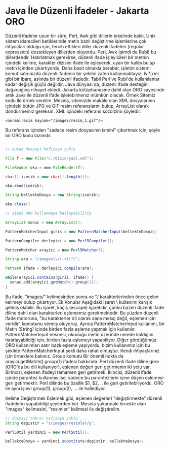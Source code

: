 # Java İle Düzenli İfadeler - Jakarta ORO

Düzenli ifadeler uzun bir süre, Perl, Awk gibi dillerin tekelinde
kaldı. Unix sistem idarecileri betiklerinde metin bazlı değiştirme
işlemlerine çok ihtiyaçları olduğu için, tercih ettikleri diller
düzenli ifadeleri (regular expression) destekleyen dillerden
oluyordu. Perl, Awk (şimdi de Rubi) bu dillerdendir.  Hatırlatmak
gerekirse, düzenli ifade işleyicileri bir metnin içindeki kelime,
karakter dizisini ifade ile eşleyerek, uyan bir kalıbı bulup metin
içinden çıkartıyordu. Daha basit olmakla beraber, işletim sistemi
komut satırınızda düzenli ifadenin bir şeklini zaten
kullanmaktayız. ls *.xml gibi bir ibare, aslında bir düzenli
ifadedir. Tabii Perl ve Rubi'de kullanılanlar kadar değişik güçlü
değildir.  Java dünyası da, düzenli ifade desteğini dağarcığına
nihayet ekledi. Jakarta kütüphanesine dahil olan ORO sayesinde artık
Java ile düzenli ifade işletebilmeniz mümkün olacak.  Örnek Sitemiz
kodu ile örnek verelim.  Mesela, sitemizde makâle olan XML
dosyalarının içindeki bütün JPG ve GIF resim referanslarını bulup,
ArrayList olarak döndürmemiz gereksin. XML içindeki referans sözdizimi
şöyledir.

```
<normalresim kaynak="/images/resim_1.gif"/>
```

Bu referans içinden "sadece resim dosyasının ismini" çıkartmak için,
şöyle bir ORO kodu lazımdır.

```java

// butun dosyayi hafizaya yukle

File f = new File("c:/dizin/yazi.xml");

FileReader oku = new FileReader(f);

char[] icerik = new char[f.length()];

oku.read(icerik);

String bellekteDosya = new String(icerik);

oku.close()

// simdi ORO kullanmaya baslayabiliriz

ArrayList sonuc = new ArrayList();

PatternMatcherInput giris = new PatternMatcherInput(bellekteDosya);

PatternCompiler derleyici = new Perl5Compiler();

PatternMatcher arayici = new Perl5Matcher();

String ara = "/images\\/(.+)\"/";

Pattern ifade = derleyici.compile(ara);

while(arayici.contains(giris, ifade)) {
  sonuc.add(arayici.getMatch().group(1));
}
```

Bu ifade, "images/" kelimesinden sonra ve "/ karakterlerinden önce
gelen kelimeyi bulup çıkartıyor.  Ek Konular Aşağıdaki işaret \\
kullanımı karışık gelmiş olabilir. Bu işaret, kaçış (escape)
işaretidir, çünkü bazen düzenli ifade diline dahil olan karakterleri
eşlememiz gerekmektedir. Bu yüzden düzenli ifade motoruna, "bu
karakterler dil olarak sana mesaj değil, eşlemen için veridir"
komutunu vermiş oluyoruz.  Ayrıca PatternMatcherInput kullanımı, bir
Metin (String) içinde birden fazla eşleme yapmak için
kullanılır. PatternMatcherInput nesnesi, okuduğu metin üzerinde nerede
kaldığını hatırlayabildiği için, birden fazla eşlemeyi
yapabiliyor. Diğer gördüğümüz ORO kullanımları satır bazlı eşleme
yapıyordu, bizim kullanımız için bu şekilde PatternMatcherInput şekli
daha rahat olmuştur. Kendi ihtiyaçlarınız için örneklere bakınız.
Group komutu Bir önemli nokta da arayici.getMatch().group(1) ifadesi
hakkında.  Perl düzenli ifade diline göre (ORO'da bu dili kullanıyor),
eşlenen değeri geri getirmenin iki yolu var. Birincisi, eşlenen
ifadeyi tamamen geri getirmek. İkincisi, düzenli ifade içinde parantez
kullanmıs ise, sadece bu parantezlerin içine düşen eşlemeyi geri
getirmektir. Perl dilinde bu özellik $1, $2, .. ile geri
getirilebiliyordu. ORO ile aynı işlevi group(1), group(2), ... ile
hallediyor.

Kelime Değiştirmek Eşlemek gibi, eşlenen değerleri "değiştirmekte"
düzenli ifadelerin yapabildiği şeylerden biri.  Mesela yukarıdaki
örnekte olan "images" kelimesini, "resimler" kelimesi ile
değiştirelim.

```java
// dosyayi tekrar hafizaya yukle ...
String degistir = "s/images/resimler/g";

Perl5Util yardimci = new Perl5Util();

bellekteDosya = yardimci.substitute(degistir, bellekteDosya);
```
